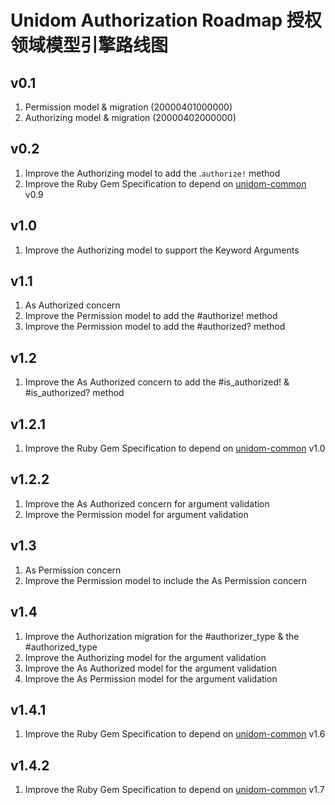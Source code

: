 # Unidom Authorization Roadmap 授权领域模型引擎路线图

## v0.1
1. Permission model & migration (20000401000000)
2. Authorizing model & migration (20000402000000)

## v0.2
1. Improve the Authorizing model to add the .``authorize!`` method
2. Improve the Ruby Gem Specification to depend on [unidom-common](https://github.com/topbitdu/unidom-common) v0.9

## v1.0
1. Improve the Authorizing model to support the Keyword Arguments

## v1.1
1. As Authorized concern
2. Improve the Permission model to add the #authorize! method
3. Improve the Permission model to add the #authorized? method

## v1.2
1. Improve the As Authorized concern to add the #is_authorized! & #is_authorized? method

## v1.2.1
1. Improve the Ruby Gem Specification to depend on [unidom-common](https://github.com/topbitdu/unidom-common) v1.0

## v1.2.2
1. Improve the As Authorized concern for argument validation
2. Improve the Permission model for argument validation

## v1.3
1. As Permission concern
2. Improve the Permission model to include the As Permission concern

## v1.4
1. Improve the Authorization migration for the #authorizer_type & the #authorized_type
2. Improve the Authorizing model for the argument validation
3. Improve the As Authorized model for the argument validation
4. Improve the As Permission model for the argument validation

## v1.4.1
1. Improve the Ruby Gem Specification to depend on [unidom-common](https://github.com/topbitdu/unidom-common) v1.6

## v1.4.2
1. Improve the Ruby Gem Specification to depend on [unidom-common](https://github.com/topbitdu/unidom-common) v1.7
